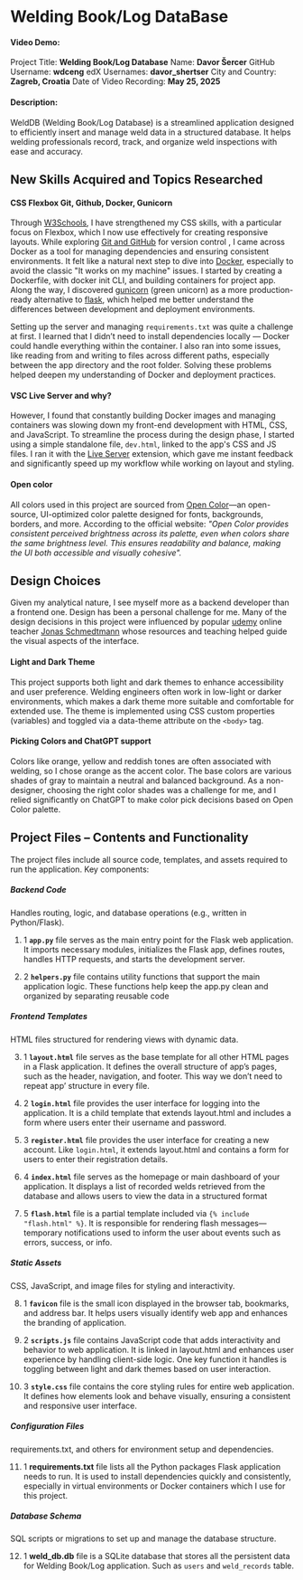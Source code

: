 # Welding Book/Log DataBase

#### Video Demo: <URL HERE>

Project Title: **Welding Book/Log Database**
Name: **Davor Šercer**
GitHub Username: **wdceng**
edX Usernames: **davor_shertser**
City and Country: **Zagreb, Croatia**
Date of Video Recording: **May 25, 2025**

#### Description:

WeldDB (Welding Book/Log Database) is a streamlined application designed to efficiently insert and manage weld data in a structured database. It helps welding professionals record, track, and organize weld inspections with ease and accuracy.

## New Skills Acquired and Topics Researched

#### CSS Flexbox Git, Github, Docker, Gunicorn

Through [W3Schools](https://www.w3schools.com/css/css3_flexbox.asp), I have strengthened my CSS skills, with a particular focus on Flexbox, which I now use effectively for creating responsive layouts. While exploring [Git and GitHub](https://youtu.be/NcoBAfJ6l2Q) for version control , I came across Docker as a tool for managing dependencies and ensuring consistent environments. It felt like a natural next step to dive into [Docker](https://youtu.be/pg19Z8LL06w), especially to avoid the classic "It works on my machine" issues. I started by creating a Dockerfile, with docker init CLI, and building containers for project app. Along the way, I discovered [gunicorn](https://gunicorn.org/) (green unicorn) as a more production-ready alternative to [flask](https://flask.palletsprojects.com/en/stable/), which helped me better understand the differences between development and deployment environments.

Setting up the server and managing `requirements.txt` was quite a challenge at first. I learned that I didn’t need to install dependencies locally — Docker could handle everything within the container. I also ran into some issues, like reading from and writing to files across different paths, especially between the app directory and the root folder. Solving these problems helped deepen my understanding of Docker and deployment practices.

#### VSC Live Server and why?

However, I found that constantly building Docker images and managing containers was slowing down my front-end development with HTML, CSS, and JavaScript. To streamline the process during the design phase, I started using a simple standalone file, `dev.html`, linked to the app's CSS and JS files. I ran it with the [Live Server](https://youtu.be/vQd_fxzCIs0?t=2151) extension, which gave me instant feedback and significantly speed up my workflow while working on layout and styling.

#### Open color

All colors used in this project are sourced from [Open Color](https://yeun.github.io/open-color/)—an open-source, UI-optimized color palette designed for fonts, backgrounds, borders, and more. According to the official website: _"Open Color provides consistent perceived brightness across its palette, even when colors share the same brightness level. This ensures readability and balance, making the UI both accessible and visually cohesive"._

## Design Choices

Given my analytical nature, I see myself more as a backend developer than a frontend one. Design has been a personal challenge for me. Many of the design decisions in this project were influenced by popular [udemy](https://www.udemy.com/course/design-and-develop-a-killer-website-with-html5-and-css3/learn/lecture/27512356) online teacher [Jonas Schmedtmann](https://jonas.io/resources/) whose resources and teaching helped guide the visual aspects of the interface.

#### Light and Dark Theme

This project supports both light and dark themes to enhance accessibility and user preference. Welding engineers often work in low-light or darker environments, which makes a dark theme more suitable and comfortable for extended use. The theme is implemented using CSS custom properties (variables) and toggled via a data-theme attribute on the `<body>` tag.

#### Picking Colors and ChatGPT support

Colors like orange, yellow and reddish tones are often associated with welding, so I chose orange as the accent color. The base colors are various shades of gray to maintain a neutral and balanced background. As a non-designer, choosing the right color shades was a challenge for me, and I relied significantly on ChatGPT to make color pick decisions based on Open Color palette.

## Project Files – Contents and Functionality

The project files include all source code, templates, and assets required to run the application. Key components:

##### Backend Code

Handles routing, logic, and database operations (e.g., written in Python/Flask).

1. 1 **`app.py`** file serves as the main entry point for the Flask web application. It imports necessary modules, initializes the Flask app, defines routes, handles HTTP requests, and starts the development server.

2. 2 **`helpers.py`** file contains utility functions that support the main application logic. These functions help keep the app.py clean and organized by separating reusable code

##### Frontend Templates

HTML files structured for rendering views with dynamic data.

3. 1 **`layout.html`** file serves as the base template for all other HTML pages in a Flask application. It defines the overall structure of app’s pages, such as the header, navigation, and footer. This way we don’t need to repeat app’ structure in every file.

4. 2 **`login.html`** file provides the user interface for logging into the application. It is a child template that extends layout.html and includes a form where users enter their username and password.

5. 3 **`register.html`** file provides the user interface for creating a new account. Like `login.html`, it extends layout.html and contains a form for users to enter their registration details.

6. 4 **`index.html`** file serves as the homepage or main dashboard of your application. It displays a list of recorded welds retrieved from the database and allows users to view the data in a structured format

7. 5 **`flash.html`** file is a partial template included via `{% include "flash.html" %}`. It is responsible for rendering flash messages—temporary notifications used to inform the user about events such as errors, success, or info.

##### Static Assets

CSS, JavaScript, and image files for styling and interactivity.

8. 1 **`favicon`** file is the small icon displayed in the browser tab, bookmarks, and address bar. It helps users visually identify web app and enhances the branding of application.

9. 2 **`scripts.js`** file contains JavaScript code that adds interactivity and behavior to web application. It is linked in layout.html and enhances user experience by handling client-side logic. One key function it handles is toggling between light and dark themes based on user interaction.

10. 3 **`style.css`** file contains the core styling rules for entire web application. It defines how elements look and behave visually, ensuring a consistent and responsive user interface.

##### Configuration Files

requirements.txt, and others for environment setup and dependencies.

11. 1 **requirements.txt** file lists all the Python packages Flask application needs to run. It is used to install dependencies quickly and consistently, especially in virtual environments or Docker containers which I use for this project.

##### Database Schema

SQL scripts or migrations to set up and manage the database structure.

12. 1 **weld_db.db** file is a SQLite database that stores all the persistent data for Welding Book/Log application. Such as `users` and `weld_records` table.
